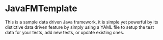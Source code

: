 # JavaFMTemplate
This is a sample data driven Java framework, it is simple yet powerful by its distictive data driven feature by simply using a YAML file to setup the test data for your tests, add new tests, or update existing ones.
